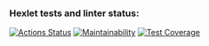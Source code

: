 ### Hexlet tests and linter status:
[![Actions Status](https://github.com/vladbeer/frontend-project-lvl2/workflows/hexlet-check/badge.svg)](https://github.com/vladbeer/frontend-project-lvl2/actions)
[![Maintainability](https://api.codeclimate.com/v1/badges/b94709052b4399cace0a/maintainability)](https://codeclimate.com/github/vladbeer/frontend-project-lvl2/maintainability)
[![Test Coverage](https://api.codeclimate.com/v1/badges/b94709052b4399cace0a/test_coverage)](https://codeclimate.com/github/vladbeer/frontend-project-lvl2/test_coverage)